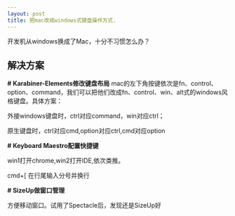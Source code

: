 ```yaml
---
layout: post
title: 把mac改成windows式键盘操作方式.
---
```


开发机从windows换成了Mac，十分不习惯怎么办？

## 解决方案



**# Karabiner-Elements修改键盘布局**
mac的左下角按键依次是fn、control、option、command，我们可以把他们改成fn、control、win、alt式的windows风格键盘。具体方案：

外接windows键盘时，ctrl对应command，win对应ctrl；

原生键盘时，ctrl对应cmd,option对应ctrl,cmd对应option
						
**# Keyboard Maestro配置快捷键**

win1打开chrome,win2打开IDE,依次类推。

cmd+\[ 在行尾输入分号并换行
						
**# SizeUp做窗口管理**

方便移动窗口。试用了Spectacle后，发现还是SizeUp好
		
